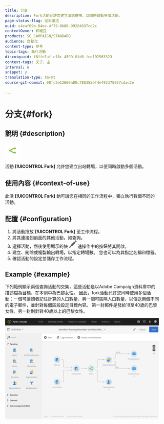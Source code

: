 ```yaml
---
title: 分支
description: Fork活動允許您建立出站轉場，以同時啟動多個活動。
page-status-flag: 從未激活
uuid: e4eaf69b-84ee-4f79-8b80-99284697cd2c
contentOwner: 紹維亞
products: SG_CAMPAIGN/STANDARD
audience: 自動化
content-type: 參考
topic-tags: 執行活動
discoiquuid: f8ffe7af-e18c-4599-8fd0-fcd192565323
context-tags: 叉子，主
internal: n
snippet: y
translation-type: tm+mt
source-git-commit: 00fc2e12669a00c788355ef4e492375957cdad2e

---
```



# 分支{#fork}

## 說明 {#description}

![](assets/fork.png)

活動 **[!UICONTROL Fork]** 允許您建立出站轉場，以便同時啟動多個活動。

## 使用內容 {#context-of-use}

此活 **[!UICONTROL Fork]** 動可讓您在相同的工作流程中，獨立執行數個不同的活動。

## 配置 {#configuration}

1. 將活動拖放 **[!UICONTROL Fork]** 至工作流程。
1. 將其連接到前面的其他活動，如查詢。
1. 選擇活動，然後使用顯示的快 ![](assets/edit_darkgrey-24px.png) 速操作中的按鈕將其開啟。
1. 建立、刪除或複製輸出轉場，以指定轉場數。 您也可以為其指定名稱和標籤。
1. 確認活動的設定並儲存工作流程。

## Example {#example}

下列範例顯示兩個查詢活動的交集，這些活動是以Adobe Campaign資料庫中的描述檔為目標，在本例中為巴黎女性。 因此，fork活動允許您同時使用多個活動：一個可讓讀者記住計算的人口數量，另一個可區隔人口數量，以傳送兩個不同的電子郵件，並針對每個區段設定目標內容。 第一封郵件是發給18至40歲的巴黎女性，另一封則針對40歲以上的巴黎女性。

![](assets/wkf_fork_example.png)

